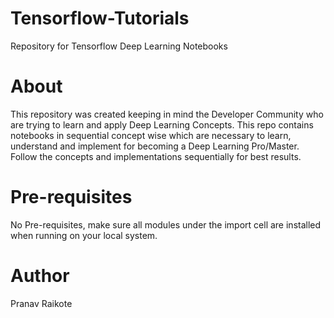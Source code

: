# Tensorflow-Tutorials 
Repository for Tensorflow Deep Learning Notebooks

# About
This repository was created keeping in mind the Developer Community who are trying to learn and apply Deep Learning Concepts. This repo contains notebooks in sequential concept wise which are necessary to learn, understand and implement for becoming a Deep Learning Pro/Master. Follow the concepts and implementations sequentially for best results.

# Pre-requisites
No Pre-requisites, make sure all modules under the import cell are installed when running on your local system.

# Author
Pranav Raikote
